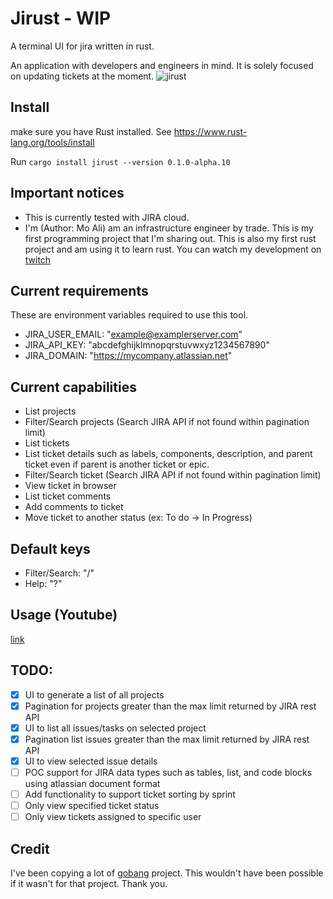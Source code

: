 # Jirust - WIP
A terminal UI for jira written in rust.

An application with developers and engineers in mind.  It is solely focused on updating tickets at the moment.
![jirust](https://user-images.githubusercontent.com/7011993/225179809-b4683ea5-93e5-4c4c-abf5-e6534df0f5a3.gif)

## Install
make sure you have Rust installed.  See https://www.rust-lang.org/tools/install

Run `cargo install jirust --version 0.1.0-alpha.10`

## Important notices
* This is currently tested with JIRA cloud.
* I'm (Author: Mo Ali) am an infrastructure engineer by trade.  This is my first programming project that I'm sharing out.  This is also my first rust project and am using it to learn rust.  You can watch my development on [twitch](https://www.twitch.tv/mo_ali141)

## Current requirements

These are environment variables required to use this tool.

* JIRA_USER_EMAIL: "example@examplerserver.com" 
* JIRA_API_KEY: "abcdefghijklmnopqrstuvwxyz1234567890"
* JIRA_DOMAIN: "https://mycompany.atlassian.net"

## Current capabilities
* List projects
* Filter/Search projects (Search JIRA API if not found within pagination limit)
* List tickets
* List ticket details such as labels, components, description, and parent ticket even if parent is another ticket or epic.
* Filter/Search ticket (Search JIRA API if not found within pagination limit)
* View ticket in browser
* List ticket comments
* Add comments to ticket
* Move ticket to another status (ex: To do -> In Progress)

## Default keys
* Filter/Search: "/"
* Help: "?"

## Usage (Youtube)
[link](https://www.youtube.com/watch?v=gRgz1M30q9I)

## TODO:
- [X] UI to generate a list of all projects
- [X] Pagination for projects greater than the max limit returned by JIRA rest API
- [X] UI to list all issues/tasks on selected project
- [X] Pagination list issues greater than the max limit returned by JIRA rest API
- [X] UI to view selected issue details
- [ ] POC support for JIRA data types such as tables, list, and code blocks using atlassian document format
- [ ] Add functionality to support ticket sorting by sprint
- [ ] Only view specified ticket status
- [ ] Only view tickets assigned to specific user

## Credit
I've been copying a lot of [gobang](https://github.com/TaKO8Ki/gobang/tree/main) project.  This wouldn't have been possible if it wasn't for that project.  Thank you.

